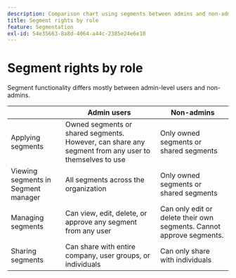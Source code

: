 ```yaml
---
description: Comparison chart using segments between admins and non-admins.
title: Segment rights by role
feature: Segmentation
exl-id: 54e35663-8a8d-4064-a44c-2385e24e6e10
---
```

# Segment rights by role

Segment functionality differs mostly between admin-level users and non-admins.

| | Admin users | Non-admins |
| --- | --- | --- |
| Applying segments | Owned segments or shared segments. However, can share any segment from any user to themselves to use | Only owned segments or shared segments |
| Viewing segments in Segment manager | All segments across the organization | Only owned segments or shared segments |
| Managing segments | Can view, edit, delete, or approve any segment from any user | Can only edit or delete their own segments. Cannot approve segments. |
| Sharing segments | Can share with entire company, user groups, or individuals | Can only share with individuals |
